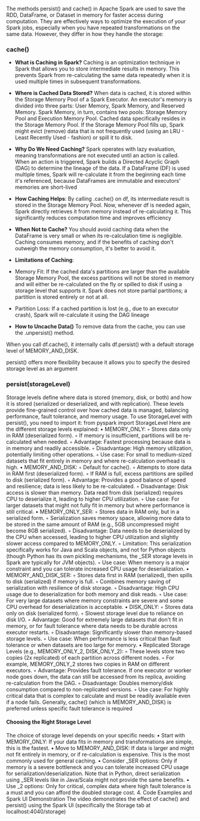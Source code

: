 The methods persist() and cache() in Apache Spark are used to save the RDD, DataFrame, or Dataset in memory for faster access during computation. They are effectively ways to optimize the execution of your Spark jobs, especially when you have repeated transformations on the same data. However, they differ in how they handle the storage:

### **cache()**
- **What is Caching in Spark?**
Caching is an optimization technique in Spark that allows you to store intermediate results in memory. This prevents Spark from re-calculating the same data repeatedly when it is used multiple times in subsequent transformations.
- **Where is Cached Data Stored?**
When data is cached, it is stored within the Storage Memory Pool of a Spark Executor. An executor's memory is divided into three parts: User Memory, Spark Memory, and Reserved Memory. Spark Memory, in turn, contains two pools: Storage Memory Pool and Execution Memory Pool. Cached data specifically resides in the Storage Memory Pool. If the Storage Memory Pool fills up, Spark might evict (remove) data that is not frequently used (using an LRU - Least Recently Used - fashion) or spill it to disk.
- **Why Do We Need Caching?**
Spark operates with lazy evaluation, meaning transformations are not executed until an action is called. When an action is triggered, Spark builds a Directed Acyclic Graph (DAG) to determine the lineage of the data. If a DataFrame (DF) is used multiple times, Spark will re-calculate it from the beginning each time it's referenced, because DataFrames are immutable and executors' memories are short-lived

- **How Caching Helps**: By calling .cache() on df, its intermediate result is stored in the Storage Memory Pool. Now, whenever df is needed again, Spark directly retrieves it from memory instead of re-calculating it. This significantly reduces computation time and improves efficiency

- **When Not to Cache?**
You should avoid caching data when the DataFrame is very small or when its re-calculation time is negligible. Caching consumes memory, and if the benefits of caching don't outweigh the memory consumption, it's better to avoid it.

- **Limitations of Caching**:
 - Memory Fit: If the cached data's partitions are larger than the available Storage Memory Pool, the excess partitions will not be stored in memory and will either be re-calculated on the fly or spilled to disk if using a storage level that supports it. Spark does not store partial partitions; a partition is stored entirely or not at all.
 - Partition Loss: If a cached partition is lost (e.g., due to an executor crash), Spark will re-calculate it using the DAG lineage

- **How to Uncache Data()**
To remove data from the cache, you can use the .unpersist() method.

When you call df.cache(), it internally calls df.persist() with a default storage level of MEMORY_AND_DISK.

persist() offers more flexibility because it allows you to specify the desired storage level as an argument


### **persist(storageLevel)**

Storage levels define where data is stored (memory, disk, or both) and how it is stored (serialized or deserialized, and with replication). These levels provide fine-grained control over how cached data is managed, balancing performance, fault tolerance, and memory usage.
To use StorageLevel with persist(), you need to import it:
from pyspark import StorageLevel
Here are the different storage levels explained:
• MEMORY_ONLY:
    ◦ Stores data only in RAM (deserialized form).
    ◦ If memory is insufficient, partitions will be re-calculated when needed.
    ◦ Advantage: Fastest processing because data is in memory and readily accessible.
    ◦ Disadvantage: High memory utilization, potentially limiting other operations.
    ◦ Use case: For small to medium-sized datasets that fit entirely in memory and where re-calculation overhead is high.
• MEMORY_AND_DISK:
    ◦ Default for cache().
    ◦ Attempts to store data in RAM first (deserialized form).
    ◦ If RAM is full, excess partitions are spilled to disk (serialized form).
    ◦ Advantage: Provides a good balance of speed and resilience; data is less likely to be re-calculated.
    ◦ Disadvantage: Disk access is slower than memory. Data read from disk (serialized) requires CPU to deserialize it, leading to higher CPU utilization.
    ◦ Use case: For larger datasets that might not fully fit in memory but where performance is still critical.
• MEMORY_ONLY_SER:
    ◦ Stores data in RAM only, but in a serialized form.
    ◦ Serialization saves memory space, allowing more data to be stored in the same amount of RAM (e.g., 5GB uncompressed might become 8GB serialized).
    ◦ Disadvantage: Data needs to be deserialized by the CPU when accessed, leading to higher CPU utilization and slightly slower access compared to MEMORY_ONLY.
    ◦ Limitation: This serialization specifically works for Java and Scala objects, and not for Python objects (though Python has its own pickling mechanisms, the _SER storage levels in Spark are typically for JVM objects).
    ◦ Use case: When memory is a major constraint and you can tolerate increased CPU usage for deserialization.
• MEMORY_AND_DISK_SER:
    ◦ Stores data first in RAM (serialized), then spills to disk (serialized) if memory is full.
    ◦ Combines memory saving of serialization with resilience of disk storage.
    ◦ Disadvantage: High CPU usage due to deserialization for both memory and disk reads.
    ◦ Use case: For very large datasets where memory constraints are severe and some CPU overhead for deserialization is acceptable.
• DISK_ONLY:
    ◦ Stores data only on disk (serialized form).
    ◦ Slowest storage level due to reliance on disk I/O.
    ◦ Advantage: Good for extremely large datasets that don't fit in memory, or for fault tolerance where data needs to be durable across executor restarts.
    ◦ Disadvantage: Significantly slower than memory-based storage levels.
    ◦ Use case: When performance is less critical than fault tolerance or when datasets are too large for memory.
• Replicated Storage Levels (e.g., MEMORY_ONLY_2, DISK_ONLY_2):
    ◦ These levels store two copies (2x replicated) of each partition across different nodes.
    ◦ For example, MEMORY_ONLY_2 stores two copies in RAM on different executors.
    ◦ Advantage: Provides fault tolerance. If one executor or worker node goes down, the data can still be accessed from its replica, avoiding re-calculation from the DAG.
    ◦ Disadvantage: Doubles memory/disk consumption compared to non-replicated versions.
    ◦ Use case: For highly critical data that is complex to calculate and must be readily available even if a node fails. Generally, cache() (which is MEMORY_AND_DISK) is preferred unless specific fault tolerance is required

#### **Choosing the Right Storage Level**
The choice of storage level depends on your specific needs:
• Start with MEMORY_ONLY: If your data fits in memory and transformations are simple, this is the fastest.
• Move to MEMORY_AND_DISK: If data is larger and might not fit entirely in memory, or if re-calculation is expensive. This is the most commonly used for general caching.
• Consider _SER options: Only if memory is a severe bottleneck and you can tolerate increased CPU usage for serialization/deserialization. Note that in Python, direct serialization using _SER levels like in Java/Scala might not provide the same benefits.
• Use _2 options: Only for critical, complex data where high fault tolerance is a must and you can afford the doubled storage cost.
4. Code Examples and Spark UI Demonstration
The video demonstrates the effect of cache() and persist() using the Spark UI (specifically the Storage tab at localhost:4040/storage)